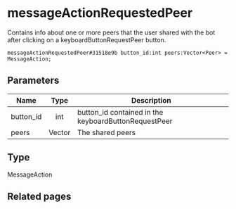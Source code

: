 # messageActionRequestedPeer
Contains info about one or more peers that the user shared with the bot after clicking on a keyboardButtonRequestPeer button.

```
messageActionRequestedPeer#31518e9b button_id:int peers:Vector<Peer> = MessageAction;
```

## Parameters
| Name | Type | Description |
| ---- | :----: | ----------- |
| button_id | int | button_id contained in the keyboardButtonRequestPeer |
| peers | Vector<Peer> | The shared peers |


## Type
MessageAction

## Related pages
